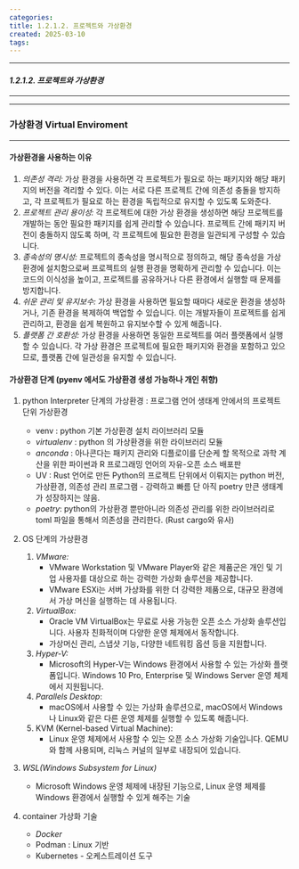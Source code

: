 ```yaml
---
categories: 
title: 1.2.1.2. 프로젝트와 가상환경
created: 2025-03-10
tags:
---
```

---
#### *1.2.1.2. 프로젝트와 가상환경*
---

---
### 가상환경 Virtual Enviroment
---

#### 가상환경을 사용하는 이유

1) *의존성 격리:* 가상 환경을 사용하면 각 프로젝트가 필요로 하는 패키지와 해당 패키지의 버전을 격리할 수 있다. 이는 서로 다른 프로젝트 간에 의존성 충돌을 방지하고, 각 프로젝트가 필요로 하는 환경을 독립적으로 유지할 수 있도록 도와준다.
2) *프로젝트 관리 용이성:* 각 프로젝트에 대한 가상 환경을 생성하면 해당 프로젝트를 개발하는 동안 필요한 패키지를 쉽게 관리할 수 있습니다. 프로젝트 간에 패키지 버전이 충돌하지 않도록 하며, 각 프로젝트에 필요한 환경을 일관되게 구성할 수 있습니다.
3) *종속성의 명시성:* 프로젝트의 종속성을 명시적으로 정의하고, 해당 종속성을 가상 환경에 설치함으로써 프로젝트의 실행 환경을 명확하게 관리할 수 있습니다. 이는 코드의 이식성을 높이고, 프로젝트를 공유하거나 다른 환경에서 실행할 때 문제를 방지합니다.
4) *쉬운 관리 및 유지보수:* 가상 환경을 사용하면 필요할 때마다 새로운 환경을 생성하거나, 기존 환경을 복제하여 백업할 수 있습니다. 이는 개발자들이 프로젝트를 쉽게 관리하고, 환경을 쉽게 복원하고 유지보수할 수 있게 해줍니다.
5) *플랫폼 간 호환성:* 가상 환경을 사용하면 동일한 프로젝트를 여러 플랫폼에서 실행할 수 있습니다. 각 가상 환경은 프로젝트에 필요한 패키지와 환경을 포함하고 있으므로, 플랫폼 간에 일관성을 유지할 수 있습니다.

#### 가상환경 단계 (pyenv 에서도 가상환경 생성 가능하나 개인 취향)

1) python Interpreter 단계의 가상환경 : 프로그램 언어 생태계 안에서의 프로젝트 단위 가상환경
	- venv : python 기본 가상환경 설치 라이브러리 모듈
	- *virtualenv* : python 의 가상환경을 위한 라이브러리 모듈
	- *anconda* : 아나콘다는 패키지 관리와 디플로이를 단순케 할 목적으로 과학 계산을 위한 파이썬과 R 프로그래밍 언어의 자유-오픈 소스 배포판
	- UV : Rust 언어로 만든 Python의 프로젝트 단위에서 이뤄지는 python 버전, 가상환경, 의존성 관리 프로그램 - 강력하고 빠름 단 아직 poetry 만큰 생태계가 성장하지는 않음.
	- *poetry*:  python의 가상환경 뿐만아니라 의존성 관리를 위한 라이브러리로 toml 파일을 통해서 의존성을 관리한다. (Rust cargo와 유사) 

2)  OS 단계의 가상환경
	1. *VMware:*
	    - VMware Workstation 및 VMware Player와 같은 제품군은 개인 및 기업 사용자를 대상으로 하는 강력한 가상화 솔루션을 제공합니다.
	    - VMware ESXi는 서버 가상화를 위한 더 강력한 제품으로, 대규모 환경에서 가상 머신을 실행하는 데 사용됩니다.
	2. *VirtualBox:*
	    - Oracle VM VirtualBox는 무료로 사용 가능한 오픈 소스 가상화 솔루션입니다. 사용자 친화적이며 다양한 운영 체제에서 동작합니다.
	    - 가상머신 관리, 스냅샷 기능, 다양한 네트워킹 옵션 등을 지원합니다.
	3. *Hyper-V:*
	    - Microsoft의 Hyper-V는 Windows 환경에서 사용할 수 있는 가상화 플랫폼입니다. Windows 10 Pro, Enterprise 및 Windows Server 운영 체제에서 지원됩니다.
	4. *Parallels Desktop*:
	    - macOS에서 사용할 수 있는 가상화 솔루션으로, macOS에서 Windows나 Linux와 같은 다른 운영 체제를 실행할 수 있도록 해줍니다.
	5. KVM (Kernel-based Virtual Machine):
	    - Linux 운영 체제에서 사용할 수 있는 오픈 소스 가상화 기술입니다. QEMU와 함께 사용되며, 리눅스 커널의 일부로 내장되어 있습니다.

3)  *WSL(Windows Subsystem for Linux)*
	- Microsoft Windows 운영 체제에 내장된 기능으로, Linux 운영 체제를 Windows 환경에서 실행할 수 있게 해주는 기술

4)  container 가상화 기술
	- *Docker*
	- Podman : Linux 기반
	- Kubernetes - 오케스트레이션 도구